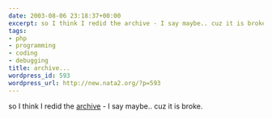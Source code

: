```yaml
---
date: 2003-08-06 23:18:37+00:00
excerpt: so I think I redid the archive - I say maybe.. cuz it is broke.
tags:
- php
- programming
- coding
- debugging
title: archive...
wordpress_id: 593
wordpress_url: http://new.nata2.org/?p=593
---
```


so I think I redid the <a href="archive.php">archive</a> - I say maybe.. cuz it is broke.